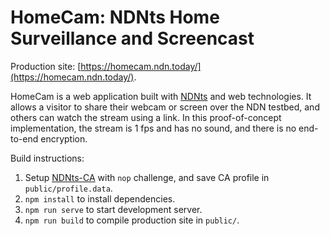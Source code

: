 # HomeCam: NDNts Home Surveillance and Screencast

Production site: [https://homecam.ndn.today/](https://homecam.ndn.today/).

HomeCam is a web application built with [NDNts](https://yoursunny.com/p/NDNts/) and web technologies.
It allows a visitor to share their webcam or screen over the NDN testbed, and others can watch the stream using a link.
In this proof-of-concept implementation, the stream is 1 fps and has no sound, and there is no end-to-end encryption.

Build instructions:

1. Setup [NDNts-CA](https://github.com/yoursunny/NDNts-CA) with `nop` challenge, and save CA profile in `public/profile.data`.
2. `npm install` to install dependencies.
3. `npm run serve` to start development server.
4. `npm run build` to compile production site in `public/`.
